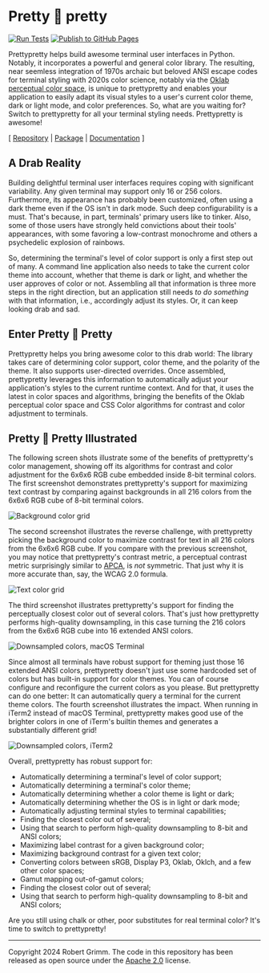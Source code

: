 # Pretty 🌸 pretty

[![Run Tests](https://github.com/apparebit/prettypretty/actions/workflows/ci.yml/badge.svg)](https://github.com/apparebit/prettypretty/actions/workflows/ci.yml)
[![Publish to GitHub Pages](https://github.com/apparebit/prettypretty/actions/workflows/gh-pages.yml/badge.svg)](https://github.com/apparebit/prettypretty/actions/workflows/gh-pages.yml)

Prettypretty helps build awesome terminal user interfaces in Python. Notably, it
incorporates a powerful and general color library. The resulting, near seemless
integration of 1970s archaic but beloved ANSI escape codes for terminal styling
with 2020s color science, notably via the [Oklab perceptual color
space](https://bottosson.github.io/posts/oklab/), is unique to prettypretty and
enables your application to easily adapt its visual styles to a user's current
color theme, dark or light mode, and color preferences. So, what are you waiting
for? Switch to prettypretty for all your terminal styling needs. Prettypretty is
awesome!

\[ [Repository](https://github.com/apparebit/prettypretty)
| [Package](https://pypi.org/project/prettypretty/)
| [Documentation](https://apparebit.github.io/prettypretty/)
\]

## A Drab Reality

Building delightful terminal user interfaces requires coping with significant
variability. Any given terminal may support only 16 or 256 colors. Furthermore,
its appearance has probably been customized, often using a dark theme even if
the OS isn't in dark mode. Such deep configurability is a must. That's because,
in part, terminals' primary users like to tinker. Also, some of those users have
strongly held convictions about their tools' appearances, with some favoring a
low-contrast monochrome and others a psychedelic explosion of rainbows.

So, determining the terminal's level of color support is only a first step out
of many. A command line application also needs to take the current color theme
into account, whether that theme is dark or light, and whether the user approves
of color or not. Assembling all that information is three more steps in the
right direction, but an application still needs *to do something* with that
information, i.e., accordingly adjust its styles. Or, it can keep looking drab
and sad.


## Enter Pretty 🌸 Pretty

Prettypretty helps you bring awesome color to this drab world: The library takes
care of determining color support, color theme, and the polarity of the theme.
It also supports user-directed overrides. Once assembled, prettypretty leverages
this information to automatically adjust your application's styles to the
current runtime context. And for that, it uses the latest in color spaces and
algorithms, bringing the benefits of the Oklab perceptual color space and CSS
Color algorithms for contrast and color adjustment to terminals.


## Pretty 🌸 Pretty Illustrated

The following screen shots illustrate some of the benefits of prettypretty's
color management, showing off its algorithms for contrast and color adjustment
for the 6x6x6 RGB cube embedded inside 8-bit terminal colors. The first
screenshot demonstrates prettypretty's support for maximizing text contrast by
comparing against backgrounds in all 216 colors from the 6x6x6 RGB cube of 8-bit
terminal colors.

![Background color
grid](https://raw.githubusercontent.com/apparebit/prettypretty/main/docs/figures/rgb6-background.png)


The second screenshot illustrates the reverse challenge, with prettypretty
picking the background color to maximize contrast for text in all 216 colors
from the 6x6x6 RGB cube. If you compare with the previous screenshot, you may
notice that prettypretty's contrast metric, a perceptual contrast metric
surprisingly similar to [APCA](https://github.com/Myndex/apca-w3), is *not*
symmetric. That just why it is more accurate than, say, the WCAG 2.0 formula.

![Text color
grid](https://raw.githubusercontent.com/apparebit/prettypretty/main/docs/figures/rgb6-text.png)


The third screenshot illustrates prettypretty's support for finding the
perceptually closest color out of several colors. That's just how prettypretty
performs high-quality downsampling, in this case turning the 216 colors from the
6x6x6 RGB cube into 16 extended ANSI colors.

![Downsampled colors, macOS
Terminal](https://raw.githubusercontent.com/apparebit/prettypretty/main/docs/figures/rgb6-ansi-macos.png)


Since almost all terminals have robust support for theming just those 16
extended ANSI colors, prettypretty doesn't just use some hardcoded set of colors
but has built-in support for color themes. You can of course configure and
reconfigure the current colors as you please. But prettypretty can do one
better: It can automatically query a terminal for the current theme colors.
The fourth screenshot illustrates the impact. When running in iTerm2 instead of
macOS Terminal, prettypretty makes good use of the brighter colors in one of
iTerm's builtin themes and generates a substantially different grid!

![Downsampled colors,
iTerm2](https://raw.githubusercontent.com/apparebit/prettypretty/main/docs/figures/rgb6-ansi-iterm2.png)


Overall, prettypretty has robust support for:

  * Automatically determining a terminal's level of color support;
  * Automatically determining a terminal's color theme;
  * Automatically determining whether a color theme is light or dark;
  * Automatically determining whether the OS is in light or dark mode;
  * Automatically adjusting terminal styles to terminal capabilities;
  * Finding the closest color out of several;
  * Using that search to perform high-quality downsampling to 8-bit
    and ANSI colors;
  * Maximizing label contrast for a given background color;
  * Maximizing background contrast for a given text color;
  * Converting colors between sRGB, Display P3, Oklab, Oklch, and a
    few other color spaces;
  * Gamut mapping out-of-gamut colors;
  * Finding the closest color out of several;
  * Using that search to perform high-quality downsampling to 8-bit
    and ANSI colors;

Are you still using chalk or other, poor substitutes for real terminal color?
It's time to switch to prettypretty!


---

Copyright 2024 Robert Grimm. The code in this repository has been released as
open source under the [Apache 2.0](LICENSE) license.
